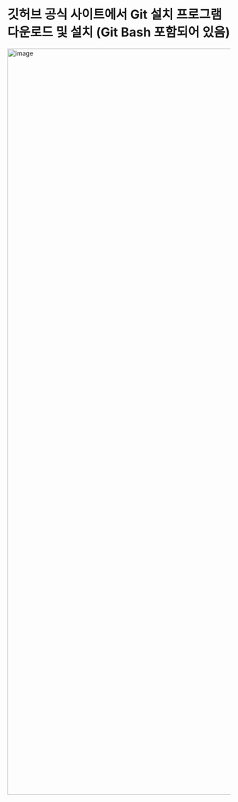 # 깃허브 공식 사이트에서 Git 설치 프로그램 다운로드 및 설치 (Git Bash 포함되어 있음)

<img width="1470" height="1682" alt="image" src="https://github.com/user-attachments/assets/536b21d3-0c6d-4bb9-9546-708f3ac19106" />


